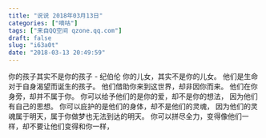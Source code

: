 ```yaml
---
title: "说说 2018年03月13日"
categories: ["嘀咕"]
tags: ["来自QQ空间 qzone.qq.com"]
draft: false
slug: "i63a0t"
date: "2018-03-13 20:49:59"
---
```


你的孩子其实不是你的孩子 - 纪伯伦
你的儿女，其实不是你的儿女。
他们是生命对于自身渴望而诞生的孩子。
他们借助你来到这世界，却非因你而来。
他们在你身旁，却并不属于你。
你可以给予他们的是你的爱，却不是你的想法，
因为他们有自己的思想。
你可以庇护的是他们的身体，却不是他们的灵魂，
因为他们的灵魂属于明天，属于你做梦也无法到达的明天。
你可以拼尽全力，变得像他们一样，却不要让他们变得和你一样，

